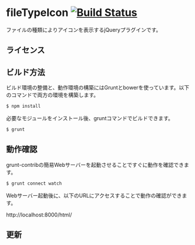 # fileTypeIcon [![Build Status](https://travis-ci.org/webarata/jQuery-file-type-icon.svg)](https://travis-ci.org/webarata/jQuery-file-type-icon)
ファイルの種類によりアイコンを表示するjQueryプラグインです。

## ライセンス

## ビルド方法

ビルド環境の整備と、動作環境の構築にはGruntとbowerを使っています。以下のコマンドで両方の環境を構築します。

```sh
$ npm install
```

必要なモジュールをインストール後、gruntコマンドでビルドできます。

```sh
$ grunt
```

## 動作確認

grunt-contribの簡易Webサーバーを起動させることですぐに動作を確認できます。

```sh
$ grunt connect watch
```

Webサーバー起動後に、以下のURLにアクセスすることで動作の確認ができます。

http://localhost:8000/html/

## 更新
